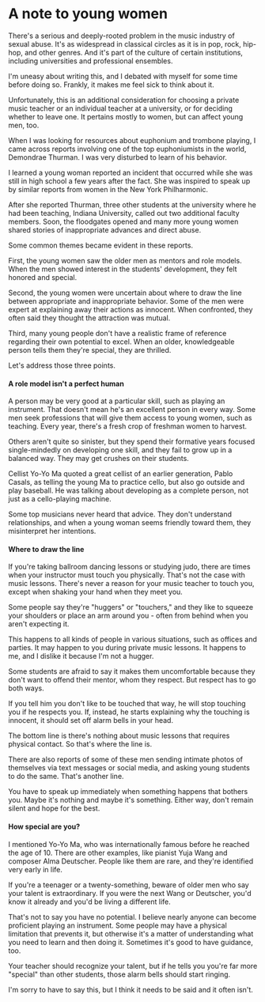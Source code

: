 # A note to young women 

There's a serious and deeply-rooted problem in the music industry of sexual abuse. It's as widespread in classical circles as it is in pop, rock, hip-hop, and other genres. And it's part of the culture of certain institutions, including universities and professional ensembles. 

I'm uneasy about writing this, and I debated with myself for some time before doing so. Frankly, it makes me feel sick to think about it. 

Unfortunately, this is an additional consideration for choosing a private music teacher or an individual teacher at a university, or for deciding whether to leave one. It pertains mostly to women, but can affect young men, too.

When I was looking for resources about euphonium and trombone playing, I came across reports involving one of the top euphoniumists in the world, Demondrae Thurman. I was very disturbed to learn of his behavior. 

I learned a young woman reported an incident that occurred while she was still in high school a few years after the fact. She was inspired to speak up by similar reports from women in the New York Philharmonic. 

After she reported Thurman, three other students at the university where he had been teaching, Indiana University, called out two additional faculty members. Soon, the floodgates opened and many more young women shared stories of inappropriate advances and direct abuse. 

Some common themes became evident in these reports. 

First, the young women saw the older men as mentors and role models. When the men showed interest in the students' development, they felt honored and special. 

Second, the young women were uncertain about where to draw the line between appropriate and inappropriate behavior. Some of the men were expert at explaining away their actions as innocent. When confronted, they often said they thought the attraction was mutual. 

Third, many young people don't have a realistic frame of reference regarding their own potential to excel. When an older, knowledgeable person tells them they're special, they are thrilled.

Let's address those three points.

#### A role model isn't a perfect human

A person may be very good at a particular skill, such as playing an instrument. That doesn't mean he's an excellent person in every way. Some men seek professions that will give them access to young women, such as teaching. Every year, there's a fresh crop of freshman women to harvest.

Others aren't quite so sinister, but they spend their formative years focused single-mindedly on developing one skill, and they fail to grow up in a balanced way. They may get crushes on their students. 

Cellist Yo-Yo Ma quoted a great cellist of an earlier generation, Pablo Casals, as telling the young Ma to practice cello, but also go outside and play baseball. He was talking about developing as a complete person, not just as a cello-playing machine. 

Some top musicians never heard that advice. They don't understand relationships, and when a young woman seems friendly toward them, they misinterpret her intentions. 

#### Where to draw the line 

If you're taking ballroom dancing lessons or studying judo, there are times when your instructor must touch you physically. That's not the case with music lessons. There's never a reason for your music teacher to touch you, except when shaking your hand when they meet you. 

Some people say they're "huggers" or "touchers," and they like to squeeze your shoulders or place an arm around you - often from behind when you aren't expecting it. 

This happens to all kinds of people in various situations, such as offices and parties. It may happen to you during private music lessons. It happens to me, and I dislike it because I'm not a hugger. 

Some students are afraid to say it makes them uncomfortable because they don't want to offend their mentor, whom they respect. But respect has to go both ways. 

If you tell him you don't like to be touched that way, he will stop touching you if he respects you. If, instead, he starts explaining why the touching is innocent, it should set off alarm bells in your head. 

The bottom line is there's nothing about music lessons that requires physical contact. So that's where the line is.

There are also reports of some of these men sending intimate photos of themselves via text messages or social media, and asking young students to do the same. That's another line. 

You have to speak up immediately when something happens that bothers you. Maybe it's nothing and maybe it's something. Either way, don't remain silent and hope for the best.

#### How special are you? 

I mentioned Yo-Yo Ma, who was internationally famous before he reached the age of 10. There are other examples, like pianist Yuja Wang and composer Alma Deutscher. People like them are rare, and they're identified very early in life. 

If you're a teenager or a twenty-something, beware of older men who say your talent is extraordinary. If you were the next Wang or Deutscher, you'd know it already and you'd be living a different life. 

That's not to say you have no potential. I believe nearly anyone can become proficient playing an instrument. Some people may have a physical limitation that prevents it, but otherwise it's a matter of understanding what you need to learn and then doing it. Sometimes it's good to have guidance, too. 

Your teacher should recognize your talent, but if he tells you you're far more "special" than other students, those alarm bells should start ringing. 

I'm sorry to have to say this, but I think it needs to be said and it often isn't. 